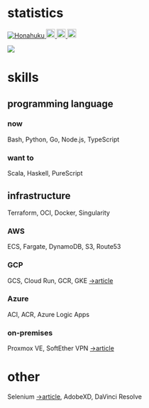 # statistics
<a href="https://github.com/Honahuku/">
    <img src="https://komarev.com/ghpvc/?username=Honahuku" alt="Honahuku" />
  </a>
  <a href="http://twitter.com/honahuku">
    <img height="20" src="https://img.shields.io/twitter/follow/honahuku?label=Twitter&logo=twitter&style=flat" />
  </a>
  <a href="http://qiita.com/honahuku">
    <img height="20" src="https://qiita-badge.apiapi.app/s/honahuku/posts.svg" />
  </a>
  <a href="http://qiita.com/honahuku">
    <img height="20" src="https://qiita-badge.apiapi.app/s/honahuku/contributions.svg" />
  </a>

![](https://github-profile-summary-cards.vercel.app/api/cards/profile-details?username=Honahuku&theme=solarized)

# skills
## programming language
### now
Bash, Python, Go, Node.js, TypeScript
### want to
Scala, Haskell, PureScript

## infrastructure
Terraform, OCI, Docker, Singularity
### AWS
ECS, Fargate, DynamoDB, S3, Route53

### GCP
GCS, Cloud Run, GCR, GKE  [→article](https://inside.pixiv.blog/2022/09/27/103000)

### Azure
ACI, ACR, Azure Logic Apps

### on-premises
Proxmox VE, SoftEther VPN [→article](https://qiita.com/honahuku/items/7be170ffe36405fc5c88)

# other
Selenium [→article](https://qiita.com/honahuku/items/6373ebb0fe803d6b594e), AdobeXD, DaVinci Resolve
